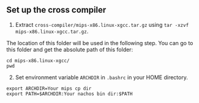 ## Set up the cross compiler

1. Extract `cross-compiler/mips-x86.linux-xgcc.tar.gz` using `tar -xzvf mips-x86.linux-xgcc.tar.gz`.

The location of this folder will be used in the following step. You can go to this folder and get the absolute path of this folder:
```text
cd mips-x86.linux-xgcc/
pwd
```

2. Set environment variable `ARCHDIR` in `.bashrc` in your HOME directory.
```shell
export ARCHDIR=Your mips cp dir
export PATH=$ARCHDIR:Your nachos bin dir:$PATH
```
